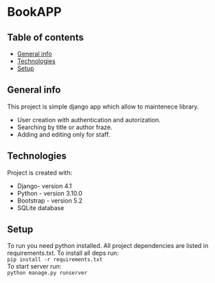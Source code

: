# BookAPP
## Table of contents
* [General info](#general-info)
* [Technologies](#technologies)
* [Setup](#setup)

## General info
This project is simple django app which allow to maintenece library. 
* User creation with authentication and autorization.
* Searching by title or author fraze.
* Adding and editing only for staff.

	
## Technologies
Project is created with:
* Django- version 4.1
* Python - version 3.10.0
* Bootstrap - version 5.2
* SQLite database
	
## Setup
To run you need python installed. All project dependencies are listed in requirements.txt. To install all deps run:\
 `pip install -r requirements.txt`\
To start server run:\
`python manage.py runserver`
